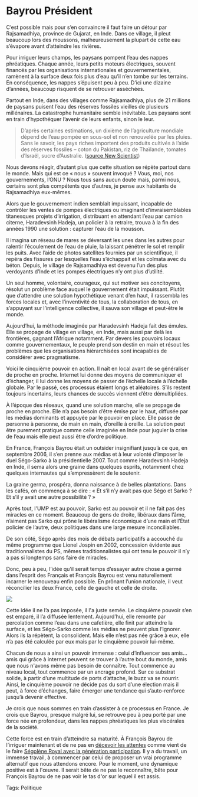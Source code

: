 # Bayrou Président

C’est possible mais pour s’en convaincre il faut faire un détour par Rajsamadhiya, province de Gujarat, en Inde. Dans ce village, il pleut beaucoup lors des moussons, malheureusement la plupart de cette eau s’évapore avant d’atteindre les rivières.

Pour irriguer leurs champs, les paysans pompent l’eau des nappes phréatiques. Chaque année, leurs petits moteurs électriques, souvent financés par les organisations internationales et gouvernementales, ramènent à la surface deux fois plus d’eau qu’il n’en tombe sur les terrains. En conséquence, les nappes s’épuisent peu à peu. D’ici une dizaine d’années, beaucoup risquent de se retrouver asséchées.

Partout en Inde, dans des villages comme Rajsamadhiya, plus de 21 millions de paysans puisent l’eau des réserves fossiles vieilles de plusieurs millénaires. La catastrophe humanitaire semble inévitable. Les paysans sont en train d’hypothéquer l’avenir de leurs enfants, sinon le leur.

> D’après certaines estimations, un dixième de l’agriculture mondiale dépend de l’eau pompée en sous-sol et non renouvelée par les pluies. Sans le savoir, les pays riches importent des produits cultivés à l’aide des réserves fossiles – coton du Pakistan, riz de Thaïlande, tomates d’Israël, sucre d’Australie. ([source New Scientist](http://www.newscientist.com/channel/earth/mg18925401.500))

Nous devons réagir, d’autant plus que cette situation se répète partout dans le monde. Mais qui est ce « nous » souvent invoqué ? Vous, moi, nos gouvernements, l’ONU ? Nous tous sans aucun doute mais, parmi nous, certains sont plus compétents que d’autres, je pense aux habitants de Rajsamadhiya eux-mêmes.

Alors que le gouvernement indien semblait impuissant, incapable de contrôler les ventes de pompes électriques ou imaginant d’invraisemblables titanesques projets d’irrigation, distribuant en attendant l’eau par camion citerne, Haradevsinh Hadeja, un policier à la retraire, trouva à la fin des années 1990 une solution : capturer l’eau de la mousson.

Il imagina un réseau de mares se déversant les unes dans les autres pour ralentir l’écoulement de l’eau de pluie, la laissant pénétrer le sol et remplir les puits. Avec l’aide de photos satellites fournies par un scientifique, il repéra des fissures par lesquelles l’eau s’échappait et les colmata avec du béton. Depuis, le village de Rajsamadhiya est devenu l’un des plus verdoyants d’Inde et les pompes électriques n’y ont plus d’utilité.

Un seul homme, volontaire, courageux, qui sut motiver ses concitoyens, résolut un problème face auquel le gouvernement était impuissant. Plutôt que d’attendre une solution hypothétique venant d’en haut, il rassembla les forces locales et, avec l’inventivité de tous, la collaboration de tous, en s’appuyant sur l’intelligence collective, il sauva son village et peut-être le monde.

Aujourd’hui, la méthode imaginée par Haradevsinh Hadeja fait des émules. Elle se propage de village en village, en Inde, mais aussi par delà les frontières, gagnant l’Afrique notamment. Par devers les pouvoirs locaux comme gouvernementaux, le peuple prend son destin en main et résout les problèmes que les organisations hiérarchisées sont incapables de considérer avec pragmatisme.

Voici le cinquième pouvoir en action. Il naît en local avant de se généraliser de proche en proche. Internet lui donne des moyens de communiquer et d’échanger, il lui donne les moyens de passer de l’échelle locale à l’échelle globale. Par le passé, ces processus étaient longs et aléatoires. S’ils restent toujours incertains, leurs chances de succès viennent d’être démultipliées.

À l’époque des réseaux, quand une solution marche, elle se propage de proche en proche. Elle n’a pas besoin d’être émise par le haut, diffusée par les médias dominants et appuyée par le pouvoir en place. Elle passe de personne à personne, de main en main, d’oreille à oreille. La solution peut être purement pratique comme celle imaginée en Inde pour juguler la crise de l’eau mais elle peut aussi être d’ordre politique.

En France, François Bayrou était un outsider insignifiant jusqu’à ce que, en septembre 2006, il s’en prenne aux médias et à leur volonté d’imposer le duel Ségo-Sarko à la présidentielle 2007. Tout comme Haradevsinh Hadeja en Inde, il sema alors une graine dans quelques esprits, notamment chez quelques internautes qui s’empressèrent de le soutenir.

La graine germa, prospéra, donna naissance à de belles plantations. Dans les cafés, on commença à se dire : « Et s’il n’y avait pas que Ségo et Sarko ? Et s’il y avait une autre possibilité ? »

Après tout, l'UMP est au pouvoir, Sarko est au pouvoir et il ne fait pas des miracles en ce moment. Beaucoup de gens de droite, libéraux dans l’âme, n’aiment pas Sarko qui prône le libéralisme économique d’une main et l’État policier de l’autre, deux politiques dans une large mesure inconciliables.

De son côté, Ségo après des mois de débats participatifs a accouché du même programme que Lionel Jospin en 2002, concession évidente aux traditionnalistes du PS, mêmes traditionnalistes qui ont tenu le pouvoir il n’y a pas si longtemps sans faire de miracles.

Donc, peu à peu, l’idée qu’il serait temps d’essayer autre chose a germé dans l’esprit des Français et François Bayrou est venu naturellement incarner le renouveau enfin possible. En prônant l’union nationale, il veut réconcilier les deux France, celle de gauche et celle de droite.

![](https://tcrouzet.com/images_tc/200702blogpulse.gif)

Cette idée il ne l’a pas imposée, il l'a juste semée. Le cinquième pouvoir s’en est emparé, il l’a diffusée lentement. Aujourd’hui, elle remonte par percolation comme l’eau dans une cafetière, elle finit par atteindre la surface, et les Ségo-Sarko comme les médias ne peuvent plus l’ignorer. Alors ils la répètent, la consolident. Mais elle n’est pas née grâce à eux, elle n’a pas été calculée par eux mais par le cinquième pouvoir lui-même.

Chacun de nous a ainsi un pouvoir immense : celui d’influencer ses amis… amis qui grâce à internet peuvent se trouver à l’autre bout du monde, amis que nous n'avons même pas besoin de connaître. Tout commence au niveau local, tout commence par un ancrage profond. Sur ce substrat solide, à partir d’une multitude de ports d’attache, le buzz va se nourrir. Ainsi, le cinquième pouvoir ne décide pas du sort d’une élection mais il peut, à force d’échanges, faire émerger une tendance qui s’auto-renforce jusqu’à devenir effective.

Je crois que nous sommes en train d’assister à ce processus en France. Je crois que Bayrou, presque malgré lui, se retrouve peu à peu porté par une force née en profondeur, dans les nappes phréatiques les plus viscérales de la société.

Cette force est en train d’atteindre sa maturité. À François Bayrou de l’irriguer maintenant et de ne pas en [décevoir les attentes](/2007/02/18/je-vote-bayrou-au-second-tour/) comme vient de le faire [Ségolène Royal avec la génération participation](/2007/02/12/segolene-l%e2%80%99impossible-synthese/). Il y a du travail, un immense travail, à commencer par celui de proposer un vrai programme alternatif que nous attendons encore. Pour le moment, une dynamique positive est à l'œuvre. Il serait bête de ne pas le reconnaître, bête pour François Bayrou de ne pas voir le tas d'or sur lequel il est assis.

Tags: Politique